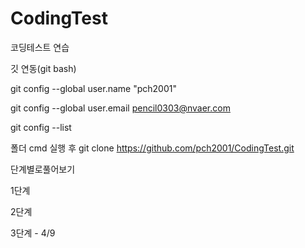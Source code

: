 # CodingTest
코딩테스트 연습


깃 연동(git bash)

git config --global user.name "pch2001"

git config --global user.email pencil0303@nvaer.com

git config --list

폴더 cmd 실행 후 git clone https://github.com/pch2001/CodingTest.git

단계별로풀어보기

1단계

2단계

3단계 - 4/9

